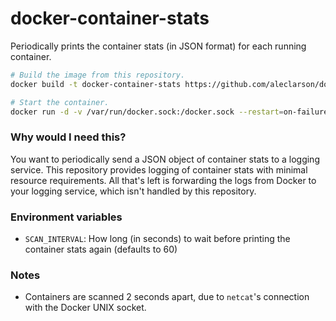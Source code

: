 
# docker-container-stats

Periodically prints the container stats (in JSON format) for each running container.

```sh
# Build the image from this repository.
docker build -t docker-container-stats https://github.com/aleclarson/docker-container-stats.git

# Start the container.
docker run -d -v /var/run/docker.sock:/docker.sock --restart=on-failure --name container.stats docker-container-stats
```

### Why would I need this?

You want to periodically send a JSON object of container stats to a logging service. This repository provides logging of container stats with minimal resource requirements. All that's left is forwarding the logs from Docker to your logging service, which isn't handled by this repository.

### Environment variables

- `SCAN_INTERVAL`: How long (in seconds) to wait before printing the container stats again (defaults to 60)

### Notes

- Containers are scanned 2 seconds apart, due to `netcat`'s connection with the Docker UNIX socket.

